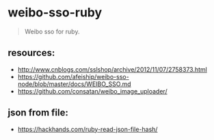 # weibo-sso-ruby
> Weibo sso for ruby.


## resources: 
+ http://www.cnblogs.com/sslshop/archive/2012/11/07/2758373.html
+ https://github.com/afeiship/weibo-sso-node/blob/master/docs/WEIBO_SSO.md
+ https://github.com/consatan/weibo_image_uploader/

## json from file:
+ https://hackhands.com/ruby-read-json-file-hash/